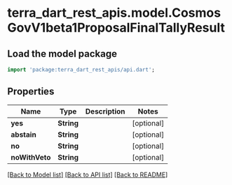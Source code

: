 # terra_dart_rest_apis.model.CosmosGovV1beta1ProposalFinalTallyResult

## Load the model package
```dart
import 'package:terra_dart_rest_apis/api.dart';
```

## Properties
Name | Type | Description | Notes
------------ | ------------- | ------------- | -------------
**yes** | **String** |  | [optional] 
**abstain** | **String** |  | [optional] 
**no** | **String** |  | [optional] 
**noWithVeto** | **String** |  | [optional] 

[[Back to Model list]](../README.md#documentation-for-models) [[Back to API list]](../README.md#documentation-for-api-endpoints) [[Back to README]](../README.md)


